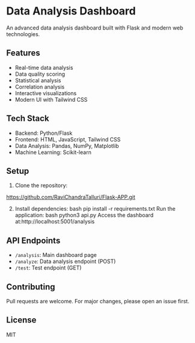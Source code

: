 # Data Analysis Dashboard

An advanced data analysis dashboard built with Flask and modern web technologies.

## Features

- Real-time data analysis
- Data quality scoring
- Statistical analysis
- Correlation analysis
- Interactive visualizations
- Modern UI with Tailwind CSS

## Tech Stack

- Backend: Python/Flask
- Frontend: HTML, JavaScript, Tailwind CSS
- Data Analysis: Pandas, NumPy, Matplotlib
- Machine Learning: Scikit-learn

## Setup

1. Clone the repository:

https://github.com/RaviChandraTalluri/Flask-APP.git

2. Install dependencies:
bash
pip install -r requirements.txt
Run the application:
bash
python3 api.py
 Access the dashboard at:http://localhost:5001/analysis



## API Endpoints

- `/analysis`: Main dashboard page
- `/analyze`: Data analysis endpoint (POST)
- `/test`: Test endpoint (GET)

## Contributing

Pull requests are welcome. For major changes, please open an issue first.

## License

MIT
